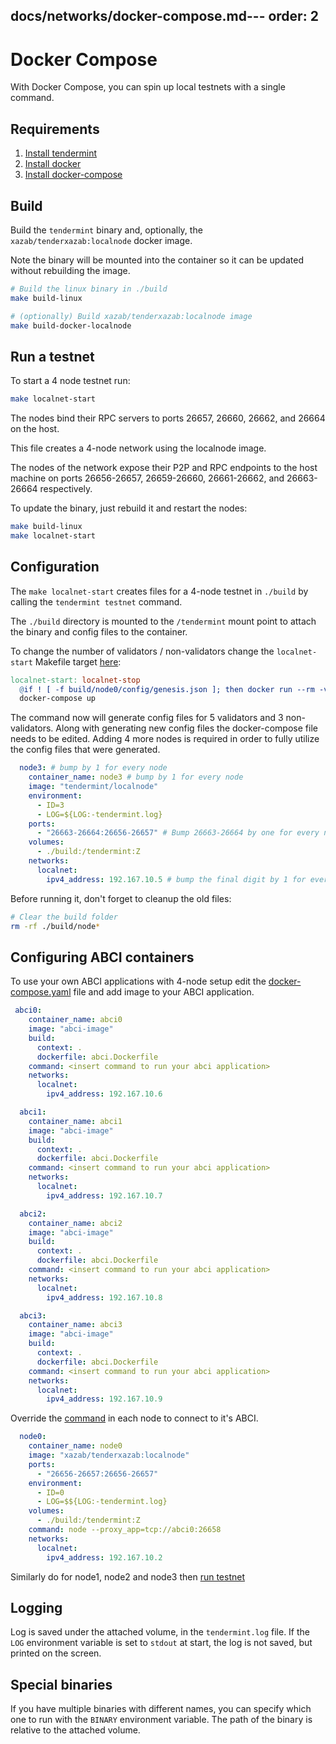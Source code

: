 docs/networks/docker-compose.md---
order: 2
---

# Docker Compose

With Docker Compose, you can spin up local testnets with a single command.

## Requirements

1. [Install tendermint](../introduction/install.md)
2. [Install docker](https://docs.docker.com/engine/installation/)
3. [Install docker-compose](https://docs.docker.com/compose/install/)

## Build

Build the `tendermint` binary and, optionally, the `xazab/tenderxazab:localnode`
docker image.

Note the binary will be mounted into the container so it can be updated without
rebuilding the image.

```sh
# Build the linux binary in ./build
make build-linux

# (optionally) Build xazab/tenderxazab:localnode image
make build-docker-localnode
```

## Run a testnet

To start a 4 node testnet run:

```sh
make localnet-start
```

The nodes bind their RPC servers to ports 26657, 26660, 26662, and 26664 on the
host.

This file creates a 4-node network using the localnode image.

The nodes of the network expose their P2P and RPC endpoints to the host machine
on ports 26656-26657, 26659-26660, 26661-26662, and 26663-26664 respectively.

To update the binary, just rebuild it and restart the nodes:

```sh
make build-linux
make localnet-start
```

## Configuration

The `make localnet-start` creates files for a 4-node testnet in `./build` by
calling the `tendermint testnet` command.

The `./build` directory is mounted to the `/tendermint` mount point to attach
the binary and config files to the container.

To change the number of validators / non-validators change the `localnet-start` Makefile target [here](../../Makefile):

```makefile
localnet-start: localnet-stop
  @if ! [ -f build/node0/config/genesis.json ]; then docker run --rm -v $(CURDIR)/build:/tendermint:Z xazab/tenderxazab:localnode testnet --v 5 --n 3 --o . --populate-persistent-peers --starting-ip-address 192.167.10.2 ; fi
  docker-compose up
```

The command now will generate config files for 5 validators and 3
non-validators. Along with generating new config files the docker-compose file needs to be edited.
Adding 4 more nodes is required in order to fully utilize the config files that were generated.

```yml
  node3: # bump by 1 for every node
    container_name: node3 # bump by 1 for every node
    image: "tendermint/localnode"
    environment:
      - ID=3
      - LOG=${LOG:-tendermint.log}
    ports:
      - "26663-26664:26656-26657" # Bump 26663-26664 by one for every node
    volumes:
      - ./build:/tendermint:Z
    networks:
      localnet:
        ipv4_address: 192.167.10.5 # bump the final digit by 1 for every node
```

Before running it, don't forget to cleanup the old files:

```sh
# Clear the build folder
rm -rf ./build/node*
```

## Configuring ABCI containers

To use your own ABCI applications with 4-node setup edit the [docker-compose.yaml](https://github.com/tendermint/tendermint/blob/master/docker-compose.yml) file and add image to your ABCI application.

```yml
 abci0:
    container_name: abci0
    image: "abci-image"
    build:
      context: .
      dockerfile: abci.Dockerfile
    command: <insert command to run your abci application>
    networks:
      localnet:
        ipv4_address: 192.167.10.6

  abci1:
    container_name: abci1
    image: "abci-image"
    build:
      context: .
      dockerfile: abci.Dockerfile
    command: <insert command to run your abci application>
    networks:
      localnet:
        ipv4_address: 192.167.10.7

  abci2:
    container_name: abci2
    image: "abci-image"
    build:
      context: .
      dockerfile: abci.Dockerfile
    command: <insert command to run your abci application>
    networks:
      localnet:
        ipv4_address: 192.167.10.8

  abci3:
    container_name: abci3
    image: "abci-image"
    build:
      context: .
      dockerfile: abci.Dockerfile
    command: <insert command to run your abci application>
    networks:
      localnet:
        ipv4_address: 192.167.10.9

```

Override the [command](https://github.com/tendermint/tendermint/blob/master/networks/local/localnode/Dockerfile#L12) in each node to connect to it's ABCI.

```yml
  node0:
    container_name: node0
    image: "xazab/tenderxazab:localnode"
    ports:
      - "26656-26657:26656-26657"
    environment:
      - ID=0
      - LOG=$${LOG:-tendermint.log}
    volumes:
      - ./build:/tendermint:Z
    command: node --proxy_app=tcp://abci0:26658
    networks:
      localnet:
        ipv4_address: 192.167.10.2
```

Similarly do for node1, node2 and node3 then [run testnet](https://github.com/tendermint/tendermint/blob/master/docs/networks/docker-compose.md#run-a-testnet)

## Logging

Log is saved under the attached volume, in the `tendermint.log` file. If the
`LOG` environment variable is set to `stdout` at start, the log is not saved,
but printed on the screen.

## Special binaries

If you have multiple binaries with different names, you can specify which one
to run with the `BINARY` environment variable. The path of the binary is relative
to the attached volume.
